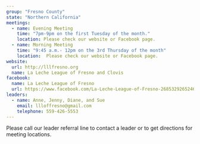 ```yaml
---
group: "Fresno County"
state: "Northern California"
meetings:
  - name: Evening Meeting
    time: "7pm-9pm on the first Tuesday of the month."
    location: Please check our website or Facebook page.
  - name: Morning Meeting
    time: "9:45 a.m.- 12pm on the 3rd Thursday of the month"
    location:  Please check our website or Facebook page.
website: 
  url: http://lllfresno.org
  name: La Leche League of Fresno and Clovis
facebook: 
  name: La Leche League of Fresno
  url: https://www.facebook.com/La-Leche-League-of-Fresno-268532926524698/
leaders:
  - name: Anne, Jenny, Diane, and Sue
    email: llloffresno@gmail.com
    telephone: 559-426-5553
---
```

Please call our leader referral line to contact a leader or to get directions for meeting locations.